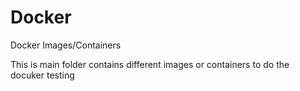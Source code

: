 Docker
==============================

Docker Images/Containers

This is main folder contains different images or containers to do the docuker testing



